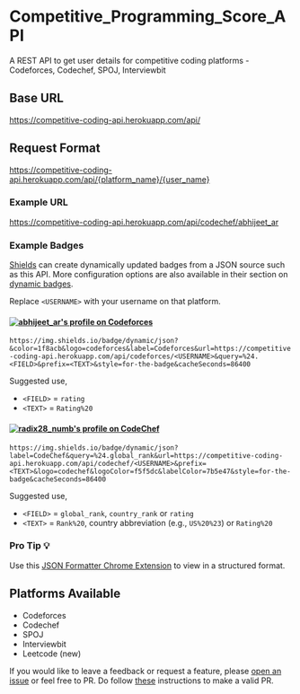 # Competitive_Programming_Score_API
A REST API to get user details for competitive coding platforms - Codeforces, Codechef, SPOJ, Interviewbit

## Base URL
https://competitive-coding-api.herokuapp.com/api/

## Request Format
https://competitive-coding-api.herokuapp.com/api/{platform_name}/{user_name}

### Example URL
https://competitive-coding-api.herokuapp.com/api/codechef/abhijeet_ar

### Example Badges
[Shields](https://shields.io/) can create dynamically updated badges from a JSON source such as this API. More configuration options are also available in their section on [dynamic badges](https://shields.io/#dynamic-badge).

Replace `<USERNAME>` with your username on that platform.

#### <a href="https://codeforces.com/profile/abhijeet_ar"><img src="https://img.shields.io/badge/dynamic/json?&color=1f8acb&logo=codeforces&label=Codeforces&url=https://competitive-coding-api.herokuapp.com/api/codeforces/abhijeet_ar&query=%24.rating&prefix=Rating%20&style=for-the-badge&cacheSeconds=259200" alt="abhijeet_ar's profile on Codeforces" title="abhijeet_ar's profile on Codeforces"></a>
`https://img.shields.io/badge/dynamic/json?&color=1f8acb&logo=codeforces&label=Codeforces&url=https://competitive-coding-api.herokuapp.com/api/codeforces/<USERNAME>&query=%24.<FIELD>&prefix=<TEXT>&style=for-the-badge&cacheSeconds=86400`

Suggested use,
* `<FIELD>` = `rating`
* `<TEXT>` = `Rating%20`

#### <a href="https://www.codechef.com/users/radix28_numb"><img src="https://img.shields.io/badge/dynamic/json?label=CodeChef&query=%24.country_rank&url=https://competitive-coding-api.herokuapp.com/api/codechef/radix28_numb&prefix=US%20%23&logo=codechef&logoColor=f5f5dc&labelColor=7b5e47&style=for-the-badge&cacheSeconds=259200" alt="radix28_numb's profile on CodeChef" title="radix28_numb's profile on CodeChef"></a>
`https://img.shields.io/badge/dynamic/json?label=CodeChef&query=%24.global_rank&url=https://competitive-coding-api.herokuapp.com/api/codechef/<USERNAME>&prefix=<TEXT>&logo=codechef&logoColor=f5f5dc&labelColor=7b5e47&style=for-the-badge&cacheSeconds=86400`

Suggested use,
* `<FIELD>` = `global_rank`, `country_rank` or `rating`
* `<TEXT>` = `Rank%20`, country abbreviation (e.g., `US%20%23`) or `Rating%20`

### Pro Tip 💡
Use this [JSON Formatter Chrome Extension](https://chrome.google.com/webstore/detail/json-formatter/bcjindcccaagfpapjjmafapmmgkkhgoa?hl=en) to view in a structured format.

## Platforms Available 
* Codeforces
* Codechef
* SPOJ
* Interviewbit
* Leetcode (new)

If you would like to leave a feedback or request a feature, please [open an issue](https://github.com/Abhijeet-AR/Competitive_Programming_Score_API/issues) or feel free to PR. Do follow [these](https://help.github.com/articles/creating-a-pull-request/) instructions to make a valid PR.
